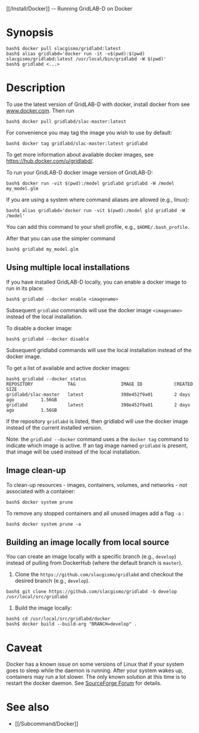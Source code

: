 [[/Install/Docker]] -- Running GridLAB-D on Docker

# Synopsis

~~~
bash$ docker pull slacgismo/gridlabd:latest
bash$ alias gridlabd='docker run -it -v$(pwd):$(pwd) slacgismo/gridlabd:latest /usr/local/bin/gridlabd -W $(pwd)'
bash$ gridlabd <...>
~~~

# Description

To use the latest version of GridLAB-D with docker, install docker from see www.docker.com. Then run 

~~~
bash$ docker pull gridlabd/slac-master:latest
~~~

For convenience you may tag the image you wish to use by default:

~~~
bash$ docker tag gridlabd/slac-master:latest gridlabd
~~~

To get more information about available docker images, see https://hub.docker.com/u/gridlabd/.

To run your GridLAB-D docker image version of GridLAB-D:

~~~~
bash$ docker run -vit $(pwd):/model gridlabd gridlabd -W /model my_model.glm
~~~~

If you are using a system where command aliases are allowed (e.g., linux):

~~~
bash$ alias gridlabd='docker run -vit $(pwd):/model gld gridlabd -W /model'
~~~

You can add this command to your shell profile, e.g., `$HOME/.bash_profile`.

After that you can use the simpler command

~~~
bash$ gridlabd my_model.glm
~~~

## Using multiple local installations

If you have installed GridLAB-D locally, you can enable a docker image to run in its place:

~~~
bash$ gridlabd --docker enable <imagename>
~~~

Subsequent `gridlabd` commands will use the docker image `<imagename>` instead of the local installation.

To disable a docker image:

~~~
bash$ gridlabd --docker disable
~~~

Subsequent gridlabd commands will use the local installation instead of the docker image.

To get a list of available and active docker images:

~~~
bash$ gridlabd --docker status
REPOSITORY             TAG                 IMAGE ID            CREATED             SIZE
gridlabd/slac-master   latest              398e452f9a01        2 days ago          1.56GB
gridlabd               latest              398e452f9a01        2 days ago          1.56GB
~~~

If the repository `gridlabd` is listed, then gridlabd will use the docker image instead of the current installed version.

Note: the `gridlabd --docker` command uses a the `docker tag` command to indicate which image is active.  If an tag image named `gridlabd` is present, that image will be used instead of the local installation. 

## Image clean-up 

To clean-up resources - images, containers, volumes, and networks - not associated with a container: 

~~~
bash$ docker system prune 
~~~

To remove any stopped containers and all unused images add a flag `-a` : 

~~~
bash$ docker system prune -a
~~~

## Building an image locally from local source

You can create an image locally with a specific branch (e.g., `develop`) instead of pulling from DockerHub (where the default branch is `master`). 

1. Clone the `https://github.com/slacgismo/gridlabd` and checkout the desired branch (e.g., `develop`). 

~~~
bash$ git clone https://github.com/slacgismo/gridlabd -b develop /usr/local/src/gridlabd
~~~

1. Build the image locally: 

~~~
bash$ cd /usr/local/src/gridlabd/docker
bash$ docker build --build-arg "BRANCH=develop" .
~~~

# Caveat 

Docker has a known issue on some versions of Linux that if your system goes to sleep while the daemon is running. After your system wakes up, containers may run a lot slower.  The only known solution at this time is to restart the docker daemon. See [SourceForge Forum](https://sourceforge.net/p/gridlab-d/discussion/842561/thread/ef4a34cb98) for details.

# See also

* [[/Subcommand/Docker]]

